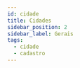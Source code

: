 ```yaml
---
id: cidade
title: Cidades
sidebar_position: 2
sidebar_label: Gerais
tags:
  - cidade
  - cadastro
---
```

